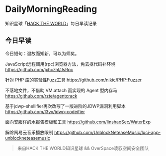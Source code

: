 # DailyMorningReading

知识星球「[HACK THE WORLD](https://public.zsxq.com/groups/225824414251.html)」每日早读记录

## 今日早读

今日短句：温故而知新，可以为师矣。

JavaScript远程调用(rpc)浏览器方法，免去抠代码补环境
https://github.com/jxhczhl/JsRpc

针对 PHP 库的实验性Fuzz工具
https://github.com/nikic/PHP-Fuzzer

不落地文件，不借助 VM.attach 而实现的 Agent 型内存马
https://github.com/rzte/agentcrack

基于jdwp-shellifier再次改写了一版进阶的JDWP漏洞利用脚本
https://github.com/l3yx/jdwp-codeifier

面向安服仔的水报告模板和工具
https://github.com/linshaoSec/WaterExp

解除网易云音乐播放限制
https://github.com/UnblockNeteaseMusic/luci-app-unblockneteasemusic

> 来自HACK THE WORLD知识星球 && OverSpace凌驭空间安全团队
